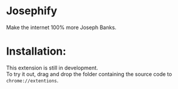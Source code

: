 # Josephify
Make the internet 100% more Joseph Banks.

# Installation:
This extension is still in development. <br />To try it out, drag and drop the folder containing the source code to `chrome://extentions`.

